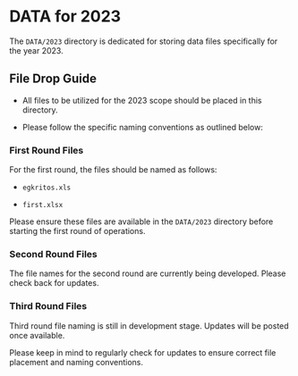 # DATA for 2023

The `DATA/2023` directory is dedicated for storing data files specifically for the year 2023. 

## File Drop Guide

-   All files to be utilized for the 2023 scope should be placed in this directory. 

-   Please follow the specific naming conventions as outlined below:

### First Round Files

For the first round, the files should be named as follows:

- `egkritos.xls`

- `first.xlsx`

Please ensure these files are available in the `DATA/2023` directory before starting the first round of operations.

### Second Round Files

The file names for the second round are currently being developed. Please check back for updates.

### Third Round Files

Third round file naming is still in development stage. Updates will be posted once available. 

Please keep in mind to regularly check for updates to ensure correct file placement and naming conventions.